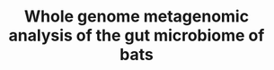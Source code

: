 ---
title: "Whole genome metagenomic analysis of the gut microbiome of bats"
excerpt: "Russian Science Foundation grant research project (Don State Technical University; June 2024 – Aug 2024)<br/><img src='/images/BatShotMetaFlow.png' width='500px'>"
collection: research
external_url: https://github.com/PopovIILab/BatShotMetaFlow
---